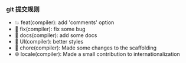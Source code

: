### git 提交规则

- 💥 feat(compiler): add 'comments' option
- 🐛 fix(compiler): fix some bug
- 📝 docs(compiler): add some docs
- 🌷 UI(compiler): better styles
- 🏰 chore(compiler): Made some changes to the scaffolding
- 🌐 locale(compiler): Made a small contribution to internationalization
